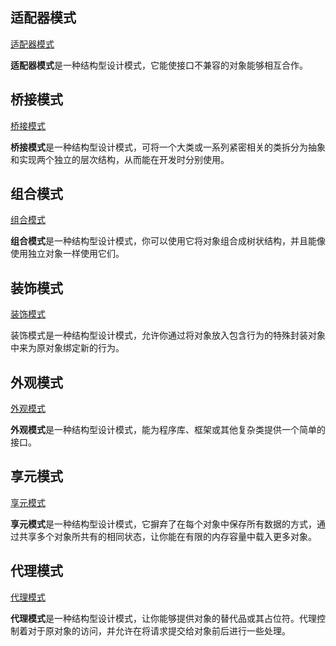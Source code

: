 
## 适配器模式

[适配器模式](https://refactoringguru.cn/design-patterns/adapter)

**适配器模式**是一种结构型设计模式，它能使接口不兼容的对象能够相互合作。

## 桥接模式

[桥接模式](https://refactoringguru.cn/design-patterns/bridge)

**桥接模式**是一种结构型设计模式，可将一个大类或一系列紧密相关的类拆分为抽象和实现两个独立的层次结构，从而能在开发时分别使用。

## 组合模式

[组合模式](https://refactoringguru.cn/design-patterns/composite)

**组合模式**是一种结构型设计模式，你可以使用它将对象组合成树状结构，并且能像使用独立对象一样使用它们。

## 装饰模式

[装饰模式](https://refactoringguru.cn/design-patterns/decorator)

装饰模式是一种结构型设计模式，允许你通过将对象放入包含行为的特殊封装对象中来为原对象绑定新的行为。

## 外观模式

[外观模式](https://refactoringguru.cn/design-patterns/facade)

**外观模式**是一种结构型设计模式，能为程序库、框架或其他复杂类提供一个简单的接口。

## 享元模式

[享元模式](https://refactoringguru.cn/design-patterns/flyweight)

**享元模式**是一种结构型设计模式，它摒弃了在每个对象中保存所有数据的方式，通过共享多个对象所共有的相同状态，让你能在有限的内存容量中载入更多对象。

## 代理模式

[代理模式](https://refactoringguru.cn/design-patterns/proxy)

**代理模式**是一种结构型设计模式，让你能够提供对象的替代品或其占位符。代理控制着对于原对象的访问，并允许在将请求提交给对象前后进行一些处理。
